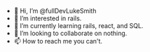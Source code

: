- 👋 Hi, I’m @fullDevLukeSmith
- 👀 I’m interested in rails.
- 🌱 I’m currently learning rails, react, and SQL.
- 💞️ I’m looking to collaborate on nothing.
- 📫 How to reach me you can't.

<!---
fullDevLukeSmith/fullDevLukeSmith is a ✨ special ✨ repository because its `README.md` (this file) appears on your GitHub profile.
You can click the Preview link to take a look at your changes.
--->
